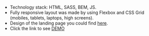 - Technology stack: HTML, SASS, BEM, JS.
- Fully responsive layout was made by using Flexbox and CSS Grid (mobiles, tablets, laptops, high screens).
- Design of the landing page you could find [here](https://www.figma.com/file/Ic3SlZjkATYaS7uTifZAIk/BIKE?node-id=0%3A1).
- Click the link to see [DEMO](https://nikitiliok.github.io/layout_miami/)
